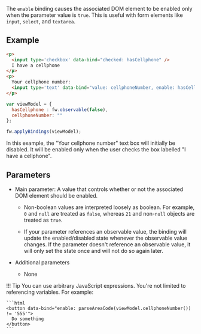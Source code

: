 The `enable` binding causes the associated DOM element to be enabled only when the parameter value is `true`. This is useful with form elements like `input`, `select`, and `textarea`.

## Example

```html
<p>
  <input type='checkbox' data-bind="checked: hasCellphone" />
  I have a cellphone
</p>
<p>
  Your cellphone number:
  <input type='text' data-bind="value: cellphoneNumber, enable: hasCellphone" />
</p>
```

```javascript
var viewModel = {
  hasCellphone : fw.observable(false),
  cellphoneNumber: ""
};

fw.applyBindings(viewModel);
```

In this example, the "Your cellphone number" text box will initially be disabled. It will be enabled only when the user checks the box labelled "I have a cellphone".

## Parameters

  * Main parameter: A value that controls whether or not the associated DOM element should be enabled.

      * Non-boolean values are interpreted loosely as boolean. For example, `0` and `null` are treated as `false`, whereas `21` and non-`null` objects are treated as `true`.

      * If your parameter references an observable value, the binding will update the enabled/disabled state whenever the observable value changes. If the parameter doesn't reference an observable value, it will only set the state once and will not do so again later.

  * Additional parameters

     * None

!!! Tip
    You can use arbitrary JavaScript expressions. You're not limited to referencing variables. For example:

    ```html
    <button data-bind="enable: parseAreaCode(viewModel.cellphoneNumber()) != '555'">
      Do something
    </button>
    ```

